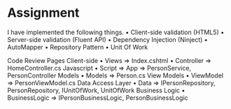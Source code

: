 # Assignment
I have implemented the following things.
•	Client-side validation (HTML5)
•	Server-side validation (Fluent API)
•	Dependency Injection (Ninject)
•	AutoMapper 
•	Repository Pattern
•	Unit Of Work

Code Review Pages
Client-side
•	Views => Index.cshtml
•	Controller => HomeController.cs
Javascript 
•	Script => App => PersonService, PersonController
Models
•	Models => Person.cs
View Models
•	ViewModel => PersonViewModel.cs
Data Access Layer
•	Data => IPersonRepository, PersonRepository, IUnitOfWork, UnitOfWork
Business Logic
•	BusinessLogic => IPersonBusinessLogic, PersonBusinessLogic

